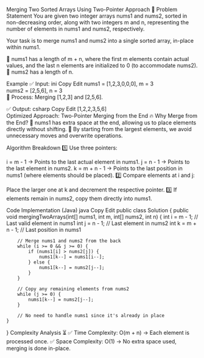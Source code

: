Merging Two Sorted Arrays Using Two-Pointer Approach 🚀
Problem Statement
You are given two integer arrays nums1 and nums2, sorted in non-decreasing order, along with two integers m and n, representing the number of elements in nums1 and nums2, respectively.

Your task is to merge nums1 and nums2 into a single sorted array, in-place within nums1.

🔹 nums1 has a length of m + n, where the first m elements contain actual values, and the last n elements are initialized to 0 (to accommodate nums2).
🔹 nums2 has a length of n.

Example
✅ Input:
ini
Copy
Edit
nums1 = [1,2,3,0,0,0], m = 3  
nums2 = [2,5,6], n = 3  
🔹 Process:
Merging [1,2,3] and [2,5,6].

✅ Output:
csharp
Copy
Edit
[1,2,2,3,5,6]  
Optimized Approach: Two-Pointer Merging from the End 🔥
Why Merge from the End?
🔹 nums1 has extra space at the end, allowing us to place elements directly without shifting.
🔹 By starting from the largest elements, we avoid unnecessary moves and overwrite operations.

Algorithm Breakdown
1️⃣ Use three pointers:

i = m - 1 → Points to the last actual element in nums1.
j = n - 1 → Points to the last element in nums2.
k = m + n - 1 → Points to the last position in nums1 (where elements should be placed).
2️⃣ Compare elements at i and j:

Place the larger one at k and decrement the respective pointer.
3️⃣ If elements remain in nums2, copy them directly into nums1.

Code Implementation (Java)
java
Copy
Edit
public class Solution {
    public void mergingTwoArrays(int[] nums1, int m, int[] nums2, int n) {
        int i = m - 1;  // Last valid element in nums1
        int j = n - 1;  // Last element in nums2
        int k = m + n - 1;  // Last position in nums1

        // Merge nums1 and nums2 from the back
        while (i >= 0 && j >= 0) {
            if (nums1[i] > nums2[j]) {
                nums1[k--] = nums1[i--];
            } else {
                nums1[k--] = nums2[j--];
            }
        }

        // Copy any remaining elements from nums2
        while (j >= 0) {
            nums1[k--] = nums2[j--];
        }

        // No need to handle nums1 since it's already in place
    }
}
Complexity Analysis ⏳
✅ Time Complexity: O(m + n) → Each element is processed once.
✅ Space Complexity: O(1) → No extra space used, merging is done in-place.